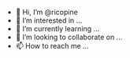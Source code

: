 - 👋 Hi, I’m @ricopine
- 👀 I’m interested in ...
- 🌱 I’m currently learning ...
- 💞️ I’m looking to collaborate on ...
- 📫 How to reach me ...

<!---
ricopine/ricopine is a ✨ special ✨ repository because its `README.md` (this file) appears on your GitHub profile.
You can click the Preview link to take a look at your changes.
--->
